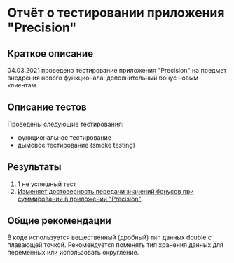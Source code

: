 # Отчёт о тестировании приложения "Precision"

## Краткое описание

04.03.2021 проведено тестирование приложения "Precision"
на предмет внедрения нового функционала: дополнительный бонус новым клиентам.


## Описание тестов
Проведены следующие тестирования:

- функциональное тестирование
- дымовое тестирование (smoke testing)

## Результаты

1. 1 не успешный тест
2. [Изменяет достоверность передачи значений бонусов 
   при суммировании в приложении "Precision"]()

## Общие рекомендации
В коде используется вещественный (дробный) тип данных double с плавающей точкой.
Рекомендуется поменять тип хранения данных для переменных или использовать округление.